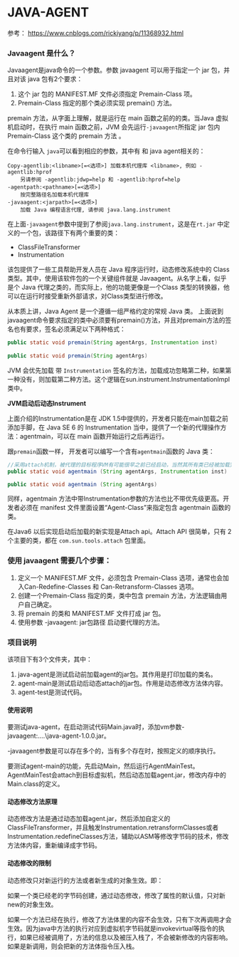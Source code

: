 # JAVA-AGENT

参考： https://www.cnblogs.com/rickiyang/p/11368932.html

### Javaagent 是什么？

Javaagent是java命令的一个参数。参数 javaagent 可以用于指定一个 jar 包，并且对该 java 包有2个要求：

1. 这个 jar 包的 MANIFEST.MF 文件必须指定 Premain-Class 项。
2. Premain-Class 指定的那个类必须实现 premain() 方法。

premain 方法，从字面上理解，就是运行在 main 函数之前的的类。当Java 虚拟机启动时，在执行 main 函数之前，JVM 会先运行`-javaagent`所指定 jar 包内 Premain-Class 这个类的 premain 方法 。

在命令行输入 `java`可以看到相应的参数，其中有 和 java agent相关的：

```shell
Copy-agentlib:<libname>[=<选项>] 加载本机代理库 <libname>, 例如 -agentlib:hprof
	另请参阅 -agentlib:jdwp=help 和 -agentlib:hprof=help
-agentpath:<pathname>[=<选项>]
	按完整路径名加载本机代理库
-javaagent:<jarpath>[=<选项>]
	加载 Java 编程语言代理, 请参阅 java.lang.instrument
```

在上面`-javaagent`参数中提到了参阅`java.lang.instrument`，这是在`rt.jar` 中定义的一个包，该路径下有两个重要的类：

- ClassFileTransformer
- Instrumentation

该包提供了一些工具帮助开发人员在 Java 程序运行时，动态修改系统中的 Class 类型。其中，使用该软件包的一个关键组件就是 Javaagent。从名字上看，似乎是个 Java 代理之类的，而实际上，他的功能更像是一个Class 类型的转换器，他可以在运行时接受重新外部请求，对Class类型进行修改。

从本质上讲，Java Agent 是一个遵循一组严格约定的常规 Java 类。 上面说到 javaagent命令要求指定的类中必须要有premain()方法，并且对premain方法的签名也有要求，签名必须满足以下两种格式：

```java
public static void premain(String agentArgs, Instrumentation inst)
    
public static void premain(String agentArgs)
```

JVM 会优先加载 带 `Instrumentation` 签名的方法，加载成功忽略第二种，如果第一种没有，则加载第二种方法。这个逻辑在sun.instrument.InstrumentationImpl 类中。

**JVM启动后动态Instrument**

上面介绍的Instrumentation是在 JDK 1.5中提供的，开发者只能在main加载之前添加手脚，在 Java SE 6 的 Instrumentation 当中，提供了一个新的代理操作方法：agentmain，可以在 main 函数开始运行之后再运行。

跟`premain`函数一样， 开发者可以编写一个含有`agentmain`函数的 Java 类：

```java
//采用attach机制，被代理的目标程序VM有可能很早之前已经启动，当然其所有类已经被加载完成，这个时候需要借助Instrumentation#retransformClasses(Class<?>... classes)让对应的类可以重新转换，从而激活重新转换的类执行ClassFileTransformer列表中的回调
public static void agentmain (String agentArgs, Instrumentation inst)

public static void agentmain (String agentArgs)
```

同样，agentmain 方法中带Instrumentation参数的方法也比不带优先级更高。开发者必须在 manifest 文件里面设置“Agent-Class”来指定包含 agentmain 函数的类。

在Java6 以后实现启动后加载的新实现是Attach api。Attach API 很简单，只有 2 个主要的类，都在 `com.sun.tools.attach` 包里面。



### 使用 javaagent 需要几个步骤：

1. 定义一个 MANIFEST.MF 文件，必须包含 Premain-Class 选项，通常也会加入Can-Redefine-Classes 和 Can-Retransform-Classes 选项。
2. 创建一个Premain-Class 指定的类，类中包含 premain 方法，方法逻辑由用户自己确定。
3. 将 premain 的类和 MANIFEST.MF 文件打成 jar 包。
4. 使用参数 -javaagent: jar包路径 启动要代理的方法。

### 项目说明

该项目下有3个文件夹，其中：

1. java-agent是测试启动前加载agent的jar包。其作用是打印加载的类名。
2. agent-main是测试启动后动态attach的jar包。作用是动态修改方法体内容。
3. agent-test是测试代码。

#### 使用说明

要测试java-agent，在启动测试代码Main.java时，添加vm参数-javaagent:....\java-agent-1.0.0.jar。

-javaagent参数是可以存在多个的，当有多个存在时，按照定义的顺序执行。

要测试agent-main的功能，先启动Main，然后运行AgentMainTest。AgentMainTest会attach到目标虚拟机，然后动态加载agent.jar，修改内存中的Main.class的定义。

#### 动态修改方法原理

动态修改方法是通过动态加载agent.jar，然后添加自定义的ClassFileTransformer，并且触发Instrumentation.retransformClasses或者Instrumentation.redefineClasses方法，辅助以ASM等修改字节码的技术，修改方法体内容，重新编译成字节码。

#### 动态修改的限制

动态修改只对新运行的方法或者新生成的对象生效。即：

如果一个类已经老的字节码创建，通过动态修改，修改了属性的默认值，只对新new的对象生效。

如果一个方法已经在执行，修改了方法体里的内容不会生效，只有下次再调用才会生效。因为java中方法的执行对应到虚拟机字节码就是invokevirtual等指令的执行，如果已经被调用了，方法的信息以及被压入栈了，不会被新修改的内容影响。如果是新调用，则会把新的方法体指令压入栈。
